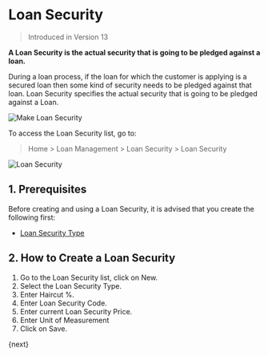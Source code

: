 <!-- add-breadcrumbs -->
# Loan Security
> Introduced in Version 13

**A Loan Security is the actual security that is going to be pledged against a loan.**

During a loan process, if the loan for which the customer is applying is a secured loan then some kind of security needs to be pledged against that loan. Loan Security specifies the actual security that is going to be pledged against a Loan.

<img class="screenshot" alt="Make Loan Security" src="{{docs_base_url}}/v12/assets/img/loan-management/loan-security-flow.png">

To access the Loan Security list, go to:
> Home > Loan Management > Loan Security > Loan Security


<img class="screenshot" alt="Loan Security" src="{{docs_base_url}}/v12/assets/img/loan-management/loan-security.png">


## 1. Prerequisites
Before creating and using a Loan Security, it is advised that you create the following first:

* [Loan Security Type](/docs/user/manual/en/loan-management/loan-security-type)

## 2. How to Create a Loan Security
1. Go to the Loan Security list, click on New.
2. Select the Loan Security Type.
3. Enter Haircut %.
4. Enter Loan Security Code.
5. Enter current Loan Security Price.
6. Enter Unit of Measurement
7. Click on Save.

{next}

